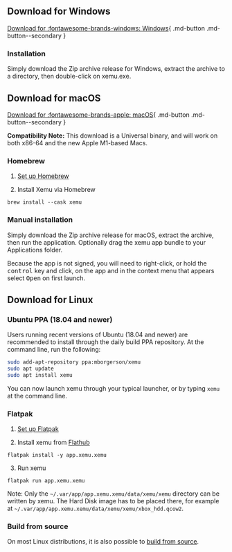 ## Download for Windows

[Download for :fontawesome-brands-windows: Windows](https://github.com/mborgerson/xemu/releases/latest/download/xemu-win-release.zip){ .md-button .md-button--secondary }

### Installation

Simply download the Zip archive release for Windows, extract the archive to a directory, then double-click on xemu.exe.

## Download for macOS

[Download for :fontawesome-brands-apple: macOS](https://github.com/mborgerson/xemu/releases/latest/download/xemu-macos-universal-release.zip){ .md-button .md-button--secondary }

**Compatibility Note:** This download is a Universal binary, and will work on both x86-64 and the new Apple M1-based Macs.

### Homebrew

1. [Set up Homebrew](https://brew.sh)

2. Install Xemu via Homebrew

`brew install --cask xemu`

### Manual installation

Simply download the Zip archive release for macOS, extract the archive, then run the application. Optionally drag the xemu app bundle to your Applications folder.

Because the app is not signed, you will need to right-click, or hold the <kbd>control</kbd> key and click, on the app and in the context menu that appears select <kbd>Open</kbd> on first launch.

## Download for Linux

### Ubuntu PPA (18.04 and newer)

Users running recent versions of Ubuntu (18.04 and newer) are recommended to install through the daily build PPA repository. At the command line, run the following:

```sh
sudo add-apt-repository ppa:mborgerson/xemu
sudo apt update
sudo apt install xemu
```

You can now launch xemu through your typical launcher, or by typing `xemu` at the command line.

### Flatpak

1. [Set up Flatpak](https://www.flatpak.org/setup/)

2. Install xemu from [Flathub](https://flathub.org/apps/details/app.xemu.xemu)

`flatpak install -y app.xemu.xemu`

3. Run xemu

`flatpak run app.xemu.xemu`

Note: Only the `~/.var/app/app.xemu.xemu/data/xemu/xemu` directory can be written by xemu.
The Hard Disk image has to be placed there, for example at `~/.var/app/app.xemu.xemu/data/xemu/xemu/xbox_hdd.qcow2`.

### Build from source

On most Linux distributions, it is also possible to [build from source](building-from-source.md#linux).
